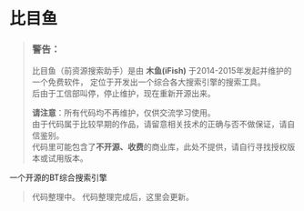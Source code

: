 # 比目鱼

>### 警告：
>比目鱼（前资源搜索助手）是由 **木鱼(iFish)** 于2014-2015年发起并维护的一个免费软件，
>定位于开发出一个综合各大搜索引擎的搜索工具。  
>后由于工信部叫停，停止维护，现在重新开源出来。  
>  
>**请注意**：所有代码均不再维护，仅供交流学习使用。  
>由于代码属于比较早期的作品，请留意相关技术的正确与否不做保证，请自信鉴别。  
>代码里可能包含了**不开源、收费**的商业库，此处不提供，请自行寻找授权版本或试用版本。

一个开源的BT综合搜索引擎

> 代码整理中。
> 代码整理完成后，这里会更新。

